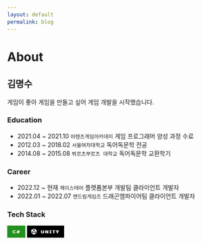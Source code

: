 ```yaml
---
layout: default
permalink: blog 
---
```


# About

## 김명수

게임이 좋아 게임을 만들고 싶어 게임 개발을 시작했습니다.

### Education

- 2021.04 ~ 2021.10 `아텐츠게임아카데미` 게임 프로그래머 양성 과정 수료
- 2012.03 ~ 2018.02 `서울여자대학교` 독어독문학 전공
- 2014.08 ~ 2015.08 `뷔르츠부르츠 대학교` 독어독문학 교환학기


### Career

- 2022.12 ~ 현재 `제이스테어` 플랫폼본부 개발팀 클라이언트 개발자 
- 2022.01 ~ 2022.07 `엔드림게임즈` 드래곤엠파이어팀 클라이언트 개발자 


### Tech Stack
![C#](image.png)
![Unity](image-1.png)